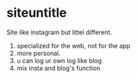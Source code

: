 # siteuntitle

Site like instagram but littel different.
1. specialized for the web, not for the app
2. more personal.
3. u can log ur own log like blog
4. mix insta and blog's function
